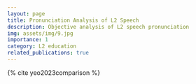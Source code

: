 ```yaml
---
layout: page
title: Pronunciation Analysis of L2 Speech
description: Objective analysis of L2 speech pronunciation
img: assets/img/9.jpg
importance: 1
category: L2 education
related_publications: true
---
```


{% cite yeo2023comparison %}
